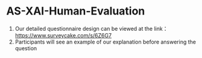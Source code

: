 # AS-XAI-Human-Evaluation
1. Our detailed questionnaire design can be viewed at the link：https://www.surveycake.com/s/6Z6G7
2. Participants will see an example of our explanation before answering the question
